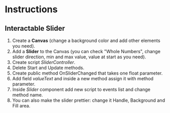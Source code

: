 # Instructions

## Interactable Slider
1. Create a __Canvas__ (change a background color and add other elements you need).
2. Add a __Slider__ to the Canvas (you can check "Whole Numbers", change slider direction, min and max value, value at start as you need).
3. Create script _SliderController_.
4. Delete Start and Update methods.
5. Create public method OnSliderChanged that takes one float parameter.
6. Add field _valueText_ and inside a new method assign it with method parameter.
7. Inside _Slider_ component add new script to events list and change method name.
8. You can also make the slider prettier: change it Handle, Background and Fill area.
